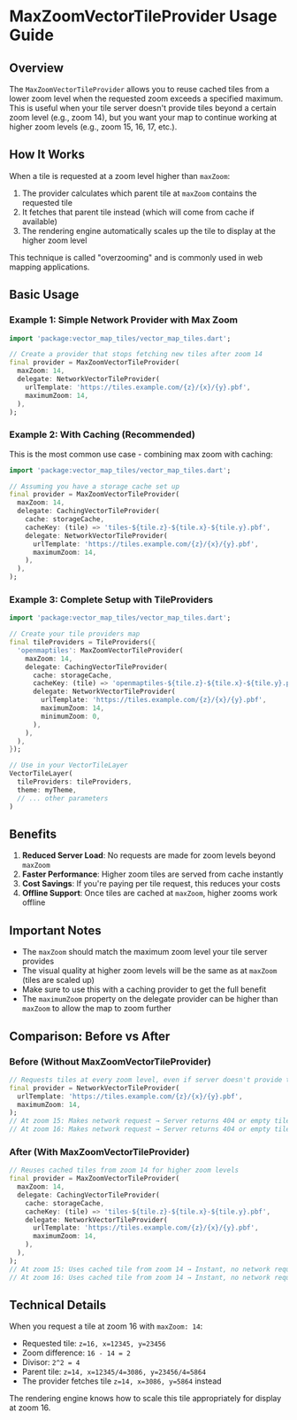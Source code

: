 # MaxZoomVectorTileProvider Usage Guide

## Overview

The `MaxZoomVectorTileProvider` allows you to reuse cached tiles from a lower zoom level when the requested zoom exceeds a specified maximum. This is useful when your tile server doesn't provide tiles beyond a certain zoom level (e.g., zoom 14), but you want your map to continue working at higher zoom levels (e.g., zoom 15, 16, 17, etc.).

## How It Works

When a tile is requested at a zoom level higher than `maxZoom`:
1. The provider calculates which parent tile at `maxZoom` contains the requested tile
2. It fetches that parent tile instead (which will come from cache if available)
3. The rendering engine automatically scales up the tile to display at the higher zoom level

This technique is called "overzooming" and is commonly used in web mapping applications.

## Basic Usage

### Example 1: Simple Network Provider with Max Zoom

```dart
import 'package:vector_map_tiles/vector_map_tiles.dart';

// Create a provider that stops fetching new tiles after zoom 14
final provider = MaxZoomVectorTileProvider(
  maxZoom: 14,
  delegate: NetworkVectorTileProvider(
    urlTemplate: 'https://tiles.example.com/{z}/{x}/{y}.pbf',
    maximumZoom: 14,
  ),
);
```

### Example 2: With Caching (Recommended)

This is the most common use case - combining max zoom with caching:

```dart
import 'package:vector_map_tiles/vector_map_tiles.dart';

// Assuming you have a storage cache set up
final provider = MaxZoomVectorTileProvider(
  maxZoom: 14,
  delegate: CachingVectorTileProvider(
    cache: storageCache,
    cacheKey: (tile) => 'tiles-${tile.z}-${tile.x}-${tile.y}.pbf',
    delegate: NetworkVectorTileProvider(
      urlTemplate: 'https://tiles.example.com/{z}/{x}/{y}.pbf',
      maximumZoom: 14,
    ),
  ),
);
```

### Example 3: Complete Setup with TileProviders

```dart
import 'package:vector_map_tiles/vector_map_tiles.dart';

// Create your tile providers map
final tileProviders = TileProviders({
  'openmaptiles': MaxZoomVectorTileProvider(
    maxZoom: 14,
    delegate: CachingVectorTileProvider(
      cache: storageCache,
      cacheKey: (tile) => 'openmaptiles-${tile.z}-${tile.x}-${tile.y}.pbf',
      delegate: NetworkVectorTileProvider(
        urlTemplate: 'https://tiles.example.com/{z}/{x}/{y}.pbf',
        maximumZoom: 14,
        minimumZoom: 0,
      ),
    ),
  ),
});

// Use in your VectorTileLayer
VectorTileLayer(
  tileProviders: tileProviders,
  theme: myTheme,
  // ... other parameters
)
```

## Benefits

1. **Reduced Server Load**: No requests are made for zoom levels beyond `maxZoom`
2. **Faster Performance**: Higher zoom tiles are served from cache instantly
3. **Cost Savings**: If you're paying per tile request, this reduces your costs
4. **Offline Support**: Once tiles are cached at `maxZoom`, higher zooms work offline

## Important Notes

- The `maxZoom` should match the maximum zoom level your tile server provides
- The visual quality at higher zoom levels will be the same as at `maxZoom` (tiles are scaled up)
- Make sure to use this with a caching provider to get the full benefit
- The `maximumZoom` property on the delegate provider can be higher than `maxZoom` to allow the map to zoom further

## Comparison: Before vs After

### Before (Without MaxZoomVectorTileProvider)
```dart
// Requests tiles at every zoom level, even if server doesn't provide them
final provider = NetworkVectorTileProvider(
  urlTemplate: 'https://tiles.example.com/{z}/{x}/{y}.pbf',
  maximumZoom: 14,
);
// At zoom 15: Makes network request → Server returns 404 or empty tile
// At zoom 16: Makes network request → Server returns 404 or empty tile
```

### After (With MaxZoomVectorTileProvider)
```dart
// Reuses cached tiles from zoom 14 for higher zoom levels
final provider = MaxZoomVectorTileProvider(
  maxZoom: 14,
  delegate: CachingVectorTileProvider(
    cache: storageCache,
    cacheKey: (tile) => 'tiles-${tile.z}-${tile.x}-${tile.y}.pbf',
    delegate: NetworkVectorTileProvider(
      urlTemplate: 'https://tiles.example.com/{z}/{x}/{y}.pbf',
      maximumZoom: 14,
    ),
  ),
);
// At zoom 15: Uses cached tile from zoom 14 → Instant, no network request
// At zoom 16: Uses cached tile from zoom 14 → Instant, no network request
```

## Technical Details

When you request a tile at zoom 16 with `maxZoom: 14`:
- Requested tile: `z=16, x=12345, y=23456`
- Zoom difference: `16 - 14 = 2`
- Divisor: `2^2 = 4`
- Parent tile: `z=14, x=12345/4=3086, y=23456/4=5864`
- The provider fetches tile `z=14, x=3086, y=5864` instead

The rendering engine knows how to scale this tile appropriately for display at zoom 16.
